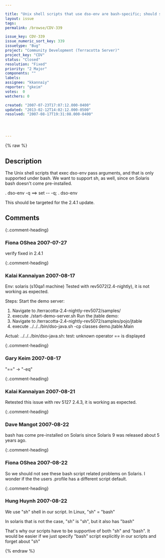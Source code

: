 ```yaml
---

title: "Unix shell scripts that use dso-env are bash-specific; should support sh"
layout: issue
tags: 
permalink: /browse/CDV-339

issue_key: CDV-339
issue_numeric_sort_key: 339
issuetype: "Bug"
project: "Community Development (Terracotta Server)"
project_key: "CDV"
status: "Closed"
resolution: "Fixed"
priority: "2 Major"
components: ""
labels: 
assignee: "kkannaiy"
reporter: "gkeim"
votes:  0
watchers: 0

created: "2007-07-23T17:07:12.000-0400"
updated: "2013-02-12T14:02:12.000-0500"
resolved: "2007-08-17T19:31:08.000-0400"




---
```


{% raw %}

## Description

<div markdown="1" class="description">

The Unix shell scripts that exec dso-env pass arguments, and that is only supported under bash. We want to support sh, as well, since on Solaris bash doesn't come pre-installed.

. dso-env -q  ==> set -- -q; . dso-env

This should be targeted for the 2.4.1 update.


</div>

## Comments


{:.comment-heading}
### **Fiona OShea** <span class="date">2007-07-27</span>

<div markdown="1" class="comment">

verify fixed in 2.4.1

</div>


{:.comment-heading}
### **Kalai Kannaiyan** <span class="date">2007-08-17</span>

<div markdown="1" class="comment">

Env: solaris (s10qa1 machine)
Tested with rev5072(2.4-nightly), it is not working as expected.

Steps: 
Start the demo server:
1. Navigate to /terracotta-2.4-nightly-rev5072/samples/
2. execute ./start-demo-server.sh
Run the jtable demo:
3. Navigate to /terracotta-2.4-nightly-rev5072/samples/pojo/jtable
4. execute ../../../bin/dso-java.sh -cp classes demo.jtable.Main

Actual: ../../../bin/dso-java.sh: test: unknown operator == is displayed


</div>


{:.comment-heading}
### **Gary Keim** <span class="date">2007-08-17</span>

<div markdown="1" class="comment">

"==" -> "-eq"


</div>


{:.comment-heading}
### **Kalai Kannaiyan** <span class="date">2007-08-21</span>

<div markdown="1" class="comment">

Retested this issue with rev 5127 2.4.3, it is working as expected.

</div>


{:.comment-heading}
### **Dave Mangot** <span class="date">2007-08-22</span>

<div markdown="1" class="comment">

bash has come pre-installed on Solaris since Solaris 9 was released about 5 years ago.



</div>


{:.comment-heading}
### **Fiona OShea** <span class="date">2007-08-22</span>

<div markdown="1" class="comment">

So we should not see these bash script related problems on Solaris.  I wonder if the the users .profile has a different script default.


</div>


{:.comment-heading}
### **Hung Huynh** <span class="date">2007-08-22</span>

<div markdown="1" class="comment">

We use "sh" shell in our script. In Linux, "sh" = "bash"

In solaris that is not the case, "sh" is "sh", but it also has "bash"

That's why our scripts have to be supportive of both "sh"  and "bash". It would be easier if we just specify "bash" script explicitly in our scripts and forget about "sh"

</div>



{% endraw %}
